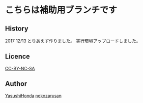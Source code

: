 こちらは補助用ブランチです
====

## History
2017 12/13
とりあえず作りました。
実行環境アップロードしました。

## Licence

[CC-BY-NC-SA](https://)

## Author

[YasushiHonda](https://github.com/HondaLab)
[nekozarusan](https://github.com/nekozarusan)
